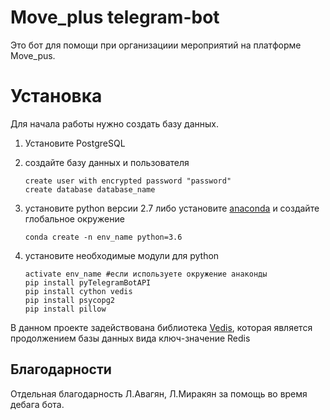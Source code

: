 # Move_plus telegram-bot

Это бот для помощи при организациии мероприятий на платформе Move_pus.

Установка
=========

Для начала работы нужно создать базу данных.

1) Установите PostgreSQL

2) создайте базу данных и пользователя
   ```shell script
   create user with encrypted password "password"
   create database database_name
   ```
    
3) установите python версии 2.7 либо установите [anaconda](https://www.anaconda.com/products/individual)
 и создайте глобальное окружение 
    ```shell script
    conda create -n env_name python=3.6
    ```
4) установите необходимые модули для python
    ```shell script
    activate env_name #если используете окружение анаконды
    pip install pyTelegramBotAPI
    pip install cython vedis
    pip install psycopg2
    pip install pillow
    ```

В данном проекте задействована библиотека  [Vedis](https://vedis-python.readthedocs.io/en/latest/), которая является продолжением базы данных вида ключ-значение Redis 

Благодарности
-------------

Отдельная благодарность Л.Авагян, Л.Миракян за помощь во время дебага бота.